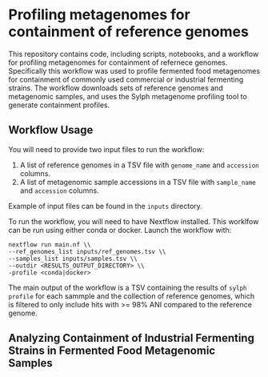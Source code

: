 # Profiling metagenomes for containment of reference genomes

This repository contains code, including scripts, notebooks, and a workflow for profiling metagenomes for containment of refernece genomes. Specifically this workflow was used to profile fermented food metagenomes for containment of commonly used commercial or industrial fermenting strains. The workflow downloads sets of reference genomes and metagenomic samples, and uses the Sylph metagenome profiling tool to generate containment profiles.

## Workflow Usage

You will need to provide two input files to run the workflow:

1. A list of reference genomes in a TSV file with `genome_name` and `accession` columns.
2. A list of metagenomic sample accessions in a TSV file with `sample_name` and `accession` columns.

Example of input files can be found in the `inputs` directory. 

To run the workflow, you will need to have Nextflow installed. This worklfow can be run using either conda or docker. Launch the workflow with: 
```
nextflow run main.nf \\
--ref_genomes_list inputs/ref_genomes.tsv \\
--samples_list inputs/samples.tsv \\
--outdir <RESULTS_OUTPUT_DIRECTORY> \\
-profile <conda|docker>
```

The main output of the workflow is a TSV containing the results of `sylph profile` for each sammple and the collection of reference genomes, which is filtered to only include hits with >= 98% ANI compared to the reference genome.

## Analyzing Containment of Industrial Fermenting Strains in Fermented Food Metagenomic Samples